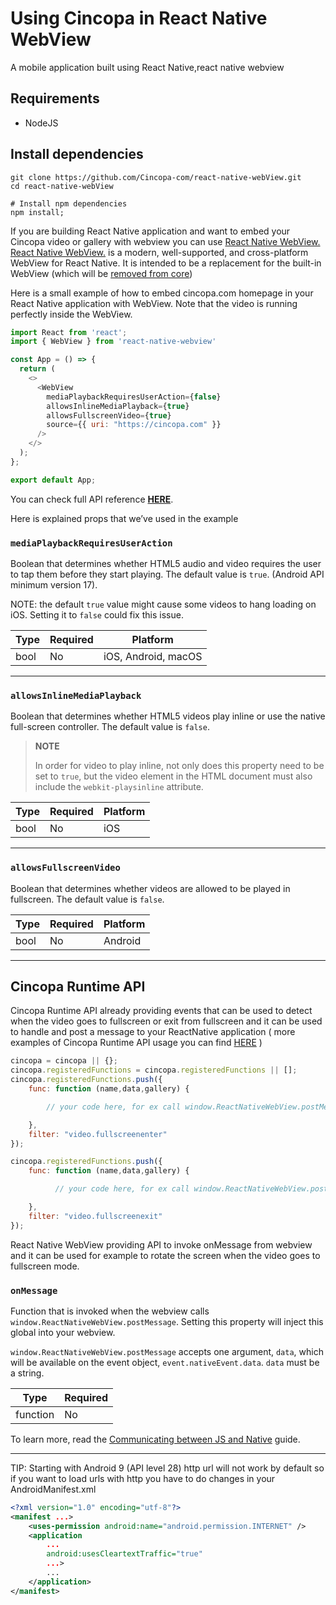 # Using Cincopa in React Native WebView

A mobile application built using React Native,react native webview

## Requirements

- NodeJS

## Install dependencies
```
git clone https://github.com/Cincopa-com/react-native-webView.git
cd react-native-webView

# Install npm dependencies
npm install;
```


If you are building React Native application and want to embed your Cincopa video or gallery with webview you can use  [React Native WebView.](https://github.com/react-native-webview/react-native-webview)
[React Native WebView.](https://github.com/react-native-webview/react-native-webview) is a modern, well-supported, and cross-platform WebView for React Native. It is intended to be a replacement for the built-in WebView (which will be [removed from core](https://github.com/react-native-community/discussions-and-proposals/pull/3))  

Here is a small example of how to embed cincopa.com homepage in your React Native application with WebView. Note that the video is running perfectly inside the WebView.
``` javascript
import React from 'react';
import { WebView } from 'react-native-webview'

const App = () => {
  return (
    <>
      <WebView
        mediaPlaybackRequiresUserAction={false}
        allowsInlineMediaPlayback={true}
        allowsFullscreenVideo={true}
        source={{ uri: "https://cincopa.com" }}
      />
    </>
  );
};

export default App;

```

You can check full API reference **[HERE](https://github.com/react-native-webview/react-native-webview/blob/master/docs/Reference.md)**.


Here is explained props that we’ve used in the example

### `mediaPlaybackRequiresUserAction`

Boolean that determines whether HTML5 audio and video requires the user to tap them before they start playing. The default value is `true`. (Android API minimum version 17).

NOTE: the default `true` value might cause some videos to hang loading on iOS. Setting it to `false` could fix this issue.

| Type | Required | Platform            |
| ---- | -------- | ------------------- |
| bool | No       | iOS, Android, macOS |

---

### `allowsInlineMediaPlayback`

Boolean that determines whether HTML5 videos play inline or use the native full-screen controller. The default value is `false`.

> **NOTE**
>
> In order for video to play inline, not only does this property need to be set to `true`, but the video element in the HTML document must also include the `webkit-playsinline` attribute.

| Type | Required | Platform |
| ---- | -------- | -------- |
| bool | No       | iOS      |

---
### `allowsFullscreenVideo`

Boolean that determines whether videos are allowed to be played in fullscreen. The default value is `false`.

| Type | Required | Platform |
| ---- | -------- | -------- |
| bool | No       | Android  |

---
## Cincopa Runtime API

Cincopa Runtime API already providing events that can be used to detect when the video goes to fullscreen or exit from fullscreen and it can be used to handle and post a message to your ReactNative application ( more examples of Cincopa Runtime API usage you can find [HERE](https://www.cincopa.com/media-platform/api-runtime-documentation) )

``` javascript
cincopa = cincopa || {};
cincopa.registeredFunctions = cincopa.registeredFunctions || [];
cincopa.registeredFunctions.push({
    func: function (name,data,gallery) {

        // your code here, for ex call window.ReactNativeWebView.postMessage

    },
    filter: "video.fullscreenenter"
});

cincopa.registeredFunctions.push({
    func: function (name,data,gallery) {

          // your code here, for ex call window.ReactNativeWebView.postMessage

    },
    filter: "video.fullscreenexit"
});
```

React Native WebView providing API to invoke onMessage from webview and it can be used for example to rotate the screen when the video goes to fullscreen mode.

### `onMessage`

Function that is invoked when the webview calls `window.ReactNativeWebView.postMessage`. Setting this property will inject this global into your webview.

`window.ReactNativeWebView.postMessage` accepts one argument, `data`, which will be available on the event object, `event.nativeEvent.data`. `data` must be a string.

| Type     | Required |
| -------- | -------- |
| function | No       |

To learn more, read the [Communicating between JS and Native](https://github.com/react-native-webview/react-native-webview/blob/master/docs/Guide.md#communicating-between-js-and-native) guide.

---



TIP:
Starting with Android 9 (API level 28) http url will not work by default so if you want to load urls with http you have to do changes in your AndroidManifest.xml

```xml
<?xml version="1.0" encoding="utf-8"?>
<manifest ...>
    <uses-permission android:name="android.permission.INTERNET" />
    <application
        ...
        android:usesCleartextTraffic="true"
        ...>
        ...
    </application>
</manifest>
```
